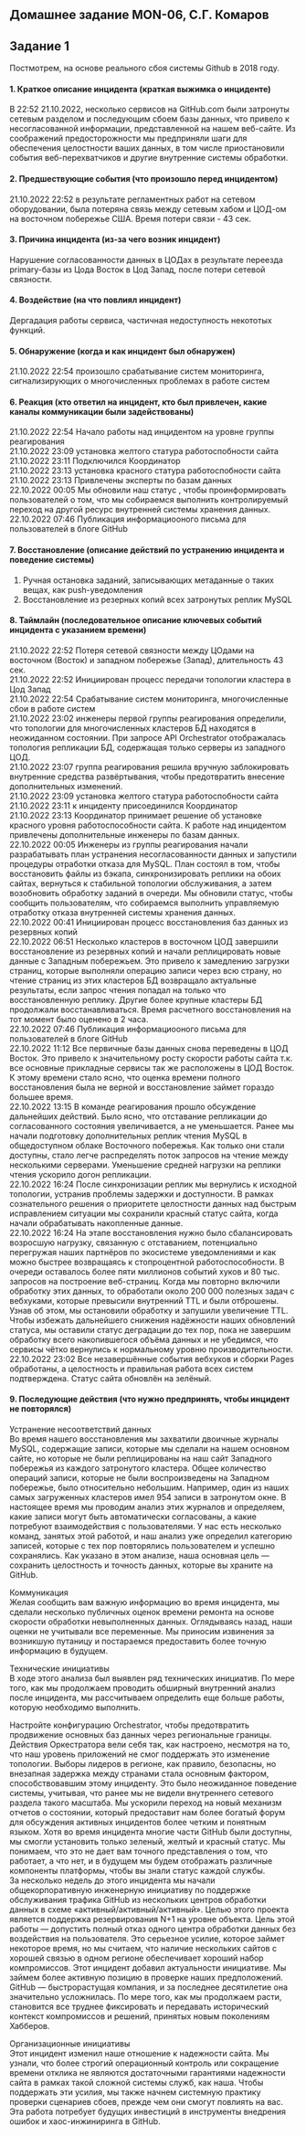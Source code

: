 ## Домашнее задание MON-06, С.Г. Комаров

## Задание 1  

Постмотрем, на основе реального сбоя системы Github в 2018 году.  

#### 1. Краткое описание инцидента (краткая выжимка о инциденте)  

В 22:52 21.10.2022, несколько сервисов на GitHub.com были затронуты сетевым разделом и последующим сбоем базы данных, что привело к несогласованной информации, представленной на нашем веб-сайте. Из соображений предосторожности мы предприняли шаги для обеспечения целостности ваших данных, в том числе приостановили события веб-перехватчиков и другие внутренние системы обработки.  

#### 2. Предшествующие события (что произошло перед инцидентом)  

21.10.2022 22:52 в результате регламентных работ на сетевом оборудовании, была потеряна связь между сетевым хабом и ЦОД-ом на восточном побережье США. Время потери связи - 43 сек.  

#### 3. Причина инцидента (из-за чего возник инцидент)  

Нарушение согласованности данных в ЦОДах в результате переезда primary-базы из Цода Восток в Цод Запад, после потери сетевой связности.  

#### 4. Воздействие (на что повлиял инцидент)  

Дергадация работы сервиса, частичная недоступность некототых функций.  

#### 5. Обнаружение (когда и как инцидент был обнаружен)  

21.10.2022 22:54 произошло срабатывание систем мониторинга, сигнализирующих о многочисленных проблемах в работе систем  

#### 6. Реакция (кто ответил на инцидент, кто был привлечен, какие каналы коммуникации были задействованы)  

21.10.2022 22:54 Начало работы над инцидентом на уровне группы реагирования  
21.10.2022 23:09 установка желтого статура работоспобности сайта  
21.10.2022 23:11 Подключился Координатор  
21.10.2022 23:13 установка красного статура работоспобности сайта  
21.10.2022 23:13 Привлечены эксперты по базам данных  
22.10.2022 00:05 Мы обновили наш статус , чтобы проинформировать пользователей о том, что мы собираемся выполнить контролируемый переход на другой ресурс внутренней системы хранения данных.  
22.10.2022 07:46 Публикация информациооного письма для пользователей в блоге GitHub  

#### 7. Восстановление (описание действий по устранению инцидента и поведение системы)  

1. Ручная остановка заданий, записывающих метаданные о таких вещах, как push-уведомления  
2. Восстановление из резерных копий всех затронутых реплик MySQL  

#### 8. Таймлайн (последовательное описание ключевых событий инцидента с указанием времени)  
21.10.2022 22:52 Потеря сетевой связности между ЦОдами на восточном (Восток) и западном побережье (Запад), длительность 43 сек.  
21.10.2022 22:52 Инициирован процесс передачи топологии кластера в Цод Запад  
21.10.2022 22:54 Срабатывание систем мониторинга, многочисленные сбои в работе систем  
21.10.2022 23:02 инженеры первой группы реагирования определили, что топологии для многочисленных кластеров БД находятся в неожиданном состоянии. При запросе API Orchestrator отображалась топология репликации БД, содержащая только серверы из западного ЦОД.  
21.10.2022 23:07 группа реагирования решила вручную заблокировать внутренние средства развёртывания, чтобы предотвратить внесение дополнительных изменений.  
21.10.2022 23:09 установка желтого статура работоспобности сайта  
21.10.2022 23:11 к инциденту присоединился Координатор  
21.10.2022 23:13 Координатор принимает решение об установке красного уровня работоспособности сайта. К работе над инцидентом привлечены дополнительные инженеры по базам данных.  
22.10.2022 00:05 Инженеры из группы реагирования начали разрабатывать план устранения несогласованности данных и запустили процедуры отработки отказа для MySQL. План состоял в том, чтобы восстановить файлы из бэкапа, синхронизировать реплики на обоих сайтах, вернуться к стабильной топологии обслуживания, а затем возобновить обработку заданий в очереди. Мы обновили статус, чтобы сообщить пользователям, что собираемся выполнить управляемую отработку отказа внутренней системы хранения данных.  
22.10.2022 00:41 Инициирован процесс восстановления баз данных из резервных копий  
22.10.2022 06:51 Несколько кластеров в восточном ЦОД завершили восстановление из резервных копий и начали реплицировать новые данные с Западным побережьем. Это привело к замедлению загрузки страниц, которые выполняли операцию записи через всю страну, но чтение страниц из этих кластеров БД возвращало актуальные результаты, если запрос чтения попадал на только что восстановленную реплику. Другие более крупные кластеры БД продолжали восстанавливаться. Время расчетного восстановления на тот момент было оценено в 2 часа.  
22.10.2022 07:46 Публикация информациооного письма для пользователей в блоге GitHub  
22.10.2022 11:12 Все первичные базы данных снова переведены в ЦОД Восток. Это привело к значительному росту скорости работы сайта т.к. все основные прикладные сервисы так же расположены в ЦОД Восток. К этому времени стало ясно, что оценка времени полного восстановления была не верной и восстановление займет гораздо большее время.  
22.10.2022 13:15 В команде реагирования прошло обсуждение дальнейших действий. Было ясно, что отставание репликации до согласованного состояния увеличивается, а не уменьшается. Ранее мы начали подготовку дополнительных реплик чтения MySQL в общедоступном облаке Восточного побережья. Как только они стали доступны, стало легче распределять поток запросов на чтение между несколькими серверами. Уменьшение средней нагрузки на реплики чтения ускорило догон репликации.  
22.10.2022 16:24 После синхронизации реплик мы вернулись к исходной топологии, устранив проблемы задержки и доступности. В рамках сознательного решения о приоритете целостности данных над быстрым исправлением ситуации мы сохранили красный статус сайта, когда начали обрабатывать накопленные данные.  
22.10.2022 16:24 На этапе восстановления нужно было сбалансировать возросшую нагрузку, связанную с отставанием, потенциально перегружая наших партнёров по экосистеме уведомлениями и как можно быстрее возвращаясь к стопроцентной работоспособности. В очереди оставалось более пяти миллионов событий хуков и 80 тыс. запросов на построение веб-страниц. Когда мы повторно включили обработку этих данных, то обработали около 200 000 полезных задач с вебхуками, которые превысили внутренний TTL и были отброшены. Узнав об этом, мы остановили обработку и запушили увеличение TTL. Чтобы избежать дальнейшего снижения надёжности наших обновлений статуса, мы оставили статус деградации до тех пор, пока не завершим обработку всего накопившегося объёма данных и не убедимся, что сервисы чётко вернулись к нормальному уровню производительности.  
22.10.2022 23:02 Все незавершённые события вебхуков и сборки Pages обработаны, а целостность и правильная работа всех систем подтверждена. Статус сайта обновлён на зелёный.  


#### 9. Последующие действия (что нужно предпринять, чтобы инцидент не повторялся) 

Устранение несоответствий данных  
Во время нашего восстановления мы захватили двоичные журналы MySQL, содержащие записи, которые мы сделали на нашем основном сайте, но которые не были реплицированы на наш сайт Западного побережья из каждого затронутого кластера. Общее количество операций записи, которые не были воспроизведены на Западном побережье, было относительно небольшим. Например, один из наших самых загруженных кластеров имел 954 записи в затронутом окне. В настоящее время мы проводим анализ этих журналов и определяем, какие записи могут быть автоматически согласованы, а какие потребуют взаимодействия с пользователями. У нас есть несколько команд, занятых этой работой, и наш анализ уже определил категорию записей, которые с тех пор повторялись пользователем и успешно сохранялись. Как указано в этом анализе, наша основная цель — сохранить целостность и точность данных, которые вы храните на GitHub.  

Коммуникация  
Желая сообщить вам важную информацию во время инцидента, мы сделали несколько публичных оценок времени ремонта на основе скорости обработки невыполненных данных. Оглядываясь назад, наши оценки не учитывали все переменные. Мы приносим извинения за возникшую путаницу и постараемся предоставить более точную информацию в будущем.  

Технические инициативы  
В ходе этого анализа был выявлен ряд технических инициатив. По мере того, как мы продолжаем проводить обширный внутренний анализ после инцидента, мы рассчитываем определить еще больше работы, которую необходимо выполнить.  

Настройте конфигурацию Orchestrator, чтобы предотвратить продвижение основных баз данных через региональные границы. Действия Оркестратора вели себя так, как настроено, несмотря на то, что наш уровень приложений не смог поддержать это изменение топологии. Выборы лидеров в регионе, как правило, безопасны, но внезапная задержка между странами стала основным фактором, способствовавшим этому инциденту. Это было неожиданное поведение системы, учитывая, что ранее мы не видели внутреннего сетевого раздела такого масштаба.
Мы ускорили переход на новый механизм отчетов о состоянии, который предоставит нам более богатый форум для обсуждения активных инцидентов более четким и понятным языком. Хотя во время инцидента многие части GitHub были доступны, мы смогли установить только зеленый, желтый и красный статус. Мы понимаем, что это не дает вам точного представления о том, что работает, а что нет, и в будущем мы будем отображать различные компоненты платформы, чтобы вы знали статус каждой службы.  
За несколько недель до этого инцидента мы начали общекорпоративную инженерную инициативу по поддержке обслуживания трафика GitHub из нескольких центров обработки данных в схеме «активный/активный/активный». Целью этого проекта является поддержка резервирования N+1 на уровне объекта. Цель этой работы — допустить полный отказ одного центра обработки данных без воздействия на пользователя. Это серьезное усилие, которое займет некоторое время, но мы считаем, что наличие нескольких сайтов с хорошей связью в одном регионе обеспечивает хороший набор компромиссов. Этот инцидент добавил актуальности инициативе.
Мы займем более активную позицию в проверке наших предположений. GitHub — быстрорастущая компания, и за последнее десятилетие она значительно усложнилась. По мере того, как мы продолжаем расти, становится все труднее фиксировать и передавать исторический контекст компромиссов и решений, принятых новым поколениям Хабберов.  

Организационные инициативы  
Этот инцидент изменил наше отношение к надежности сайта. Мы узнали, что более строгий операционный контроль или сокращение времени отклика не являются достаточными гарантиями надежности сайта в рамках такой сложной системы служб, как наша. Чтобы поддержать эти усилия, мы также начнем системную практику проверки сценариев сбоев, прежде чем они смогут повлиять на вас. Эта работа потребует будущих инвестиций в инструменты внедрения ошибок и хаос-инжиниринга в GitHub.  